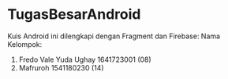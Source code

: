 # TugasBesarAndroid
Kuis Android ini dilengkapi dengan Fragment dan Firebase:
Nama Kelompok:
1. Fredo Vale Yuda Ughay  1641723001 (08)
2. Mafruroh               1541180230 (14)
